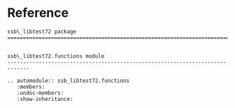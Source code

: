 # Reference

<!--
The content of the {eval-rst} block below is generated by the command:
poetry run sphinx-apidoc -T -f -t ./docs/templates -o ./docs ./src
from the root directory.

You need to rerun the command when python files are added, deleted or renamed.
Copy the content from the generated
ssb_libtest72.rst file to the {eval-rst} block below and
delete the .rst file afterwards.
-->

```{eval-rst}
ssb\_libtest72 package
=============================================================================


ssb\_libtest72.functions module
-----------------------------------------------------------------------------

.. automodule:: ssb_libtest72.functions
   :members:
   :undoc-members:
   :show-inheritance:
```
